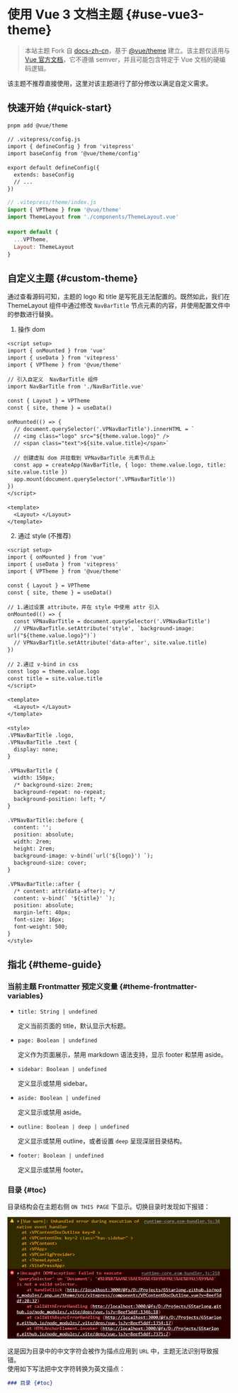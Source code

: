 # 使用 Vue 3 文档主题 {#use-vue3-theme}

> 本站主题 Fork 自 [docs-zh-cn](https://github.com/vuejs-translations/docs-zh-cn)，基于 [@vue/theme](https://github.com/vuejs/theme) 建立。该主题仅适用与 [Vue 官方文档](https://staging-cn.vuejs.org)，它不遵循 semver，并且可能包含特定于 Vue 文档的硬编码逻辑。<br/>

该主题不推荐直接使用，这里对该主题进行了部分修改以满足自定义需求。

## 快速开始 {#quick-start}

```sh
pnpm add @vue/theme
```

```js{6}
// .vitepress/config.js
import { defineConfig } from 'vitepress'
import baseConfig from '@vue/theme/config'

export default defineConfig({
  extends: baseConfig
  // ...
})
```

```js
// .vitepress/theme/index.js
import { VPTheme } from '@vue/theme'
import ThemeLayout from './components/ThemeLayout.vue'

export default {
  ...VPTheme,
  Layout: ThemeLayout
}
```

## 自定义主题 {#custom-theme}

通过查看源码可知，主题的 logo 和 title 是写死且无法配置的。既然如此，我们在 ThemeLayout 组件中通过修改 `NavBarTitle` 节点元素的内容，并使用配置文件中的参数进行替换。

1. 操作 dom

```vue{7,13-15,18,19}
<script setup>
import { onMounted } from 'vue'
import { useData } from 'vitepress'
import { VPTheme } from '@vue/theme'

// 引入自定义  NavBarTitle 组件
import NavBarTitle from './NavBarTitle.vue'

const { Layout } = VPTheme
const { site, theme } = useData()

onMounted(() => {
  // document.querySelector('.VPNavBarTitle').innerHTML = `
  // <img class="logo" src="${theme.value.logo}" />
  // <span class="text">${site.value.title}</span>`

  // 创建虚拟 dom 并挂载到 VPNavBarTitle 元素节点上
  const app = createApp(NavBarTitle, { logo: theme.value.logo, title: site.value.title })
  app.mount(document.querySelector('.VPNavBarTitle'))
})
</script>

<template>
  <Layout> </Layout>
</template>
```

2. 通过 style (不推荐)

```vue{12,13,17,18,28,43,48,49}
<script setup>
import { onMounted } from 'vue'
import { useData } from 'vitepress'
import { VPTheme } from '@vue/theme'

const { Layout } = VPTheme
const { site, theme } = useData()

// 1.通过设置 attribute，并在 style 中使用 attr 引入
onMounted(() => {
  const VPNavBarTitle = document.querySelector('.VPNavBarTitle')
  // VPNavBarTitle.setAttribute('style', `background-image: url("${theme.value.logo}")`)
  // VPNavBarTitle.setAttribute('data-after', site.value.title)
})

// 2.通过 v-bind in css
const logo = theme.value.logo
const title = site.value.title
</script>

<template>
  <Layout> </Layout>
</template>

<style>
.VPNavBarTitle .logo,
.VPNavBarTitle .text {
  display: none;
}

.VPNavBarTitle {
  width: 150px;
  /* background-size: 2rem;
  background-repeat: no-repeat;
  background-position: left; */
}

.VPNavBarTitle::before {
  content: '';
  position: absolute;
  width: 2rem;
  height: 2rem;
  background-image: v-bind(`url('${logo}') `);
  background-size: cover;
}

.VPNavBarTitle::after {
  /* content: attr(data-after); */
  content: v-bind(` '${title}' `);
  position: absolute;
  margin-left: 40px;
  font-size: 16px;
  font-weight: 500;
}
</style>
```

## 指北 {#theme-guide}

### 当前主题 Frontmatter 预定义变量 {#theme-frontmatter-variables}

- `title: String | undefined`

  定义当前页面的 title，默认显示大标题。

- `page: Boolean | undefined`

  定义作为页面展示，禁用 markdown 语法支持，显示 footer 和禁用 aside。

- `sidebar: Boolean | undefined`

  定义显示或禁用 sidebar。

- `aside: Boolean | undefined`

  定义显示或禁用 aside。

- `outline: Boolean | deep | undefined`

  定义显示或禁用 outline，或者设置 `deep` 呈现深层目录结构。

- `footer: Boolean | undefined`

  定义显示或禁用 footer。

### 目录 {#toc}

目录结构会在主题右侧 `ON THIS PAGE` 下显示。切换目录时发现如下报错：

![An image](./images/switch-directory-error.png)

这是因为目录中的中文字符会被作为描点应用到 `URL` 中，主题无法识别导致报错。<br/>
使用如下写法把中文字符转换为英文描点：

```md
### 目录 {#toc}
```
